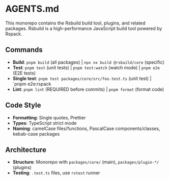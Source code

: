 # AGENTS.md

This monorepo contains the Rsbuild build tool, plugins, and related packages. Rsbuild is a high-performance JavaScript build tool powered by Rspack.

## Commands

- **Build**: `pnpm build` (all packages) | `npx nx build @rsbuild/core` (specific)
- **Test**: `pnpm test` (unit tests) | `pnpm test:watch` (watch mode) | `pnpm e2e` (E2E tests)
- **Single test**: `pnpm test packages/core/src/foo.test.ts` (unit test) | `pnpm e2e:rspack
- **Lint**: `pnpm lint` (REQUIRED before commits) | `pnpm format` (format code)

## Code Style

- **Formatting**: Single quotes, Prettier
- **Types**: TypeScript strict mode
- **Naming**: camelCase files/functions, PascalCase components/classes, kebab-case packages

## Architecture

- **Structure**: Monorepo with `packages/core/` (main), `packages/plugin-*/` (plugins)
- **Testing**: `.test.ts` files, use `rstest` runner
